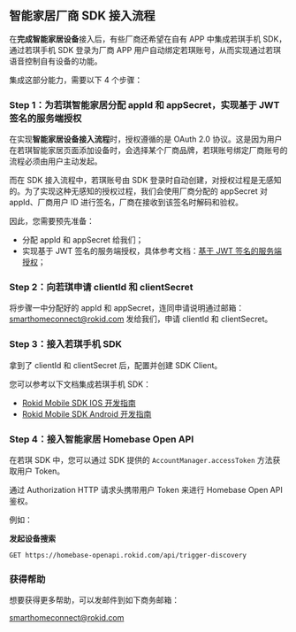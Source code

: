 ## 智能家居厂商 SDK 接入流程

在**完成智能家居设备**接入后，有些厂商还希望在自有 APP 中集成若琪手机 SDK，通过若琪手机 SDK 登录为厂商 APP 用户自动绑定若琪账号，从而实现通过若琪语音控制自有设备的功能。

集成这部分能力，需要以下 4 个步骤：

### Step 1：为若琪智能家居分配 appId 和 appSecret，实现基于 JWT 签名的服务端授权

在实现**智能家居设备接入流程**时，授权遵循的是 OAuth 2.0 协议。这是因为用户在若琪智能家居页面添加设备时，会选择某个厂商品牌，若琪账号绑定厂商账号的流程必须由用户主动发起。

而在 SDK 接入流程中，若琪账号由 SDK 登录时自动创建，对授权过程是无感知的。为了实现这种无感知的授权过程，我们会使用厂商分配的 appSecret 对 appId、厂商用户 ID 进行签名，厂商在接收到该签名时解码和验权。

因此，您需要预先准备：

* 分配 appId 和 appSecret 给我们；
* 实现基于 JWT 签名的服务端授权，具体参考文档：[基于 JWT 签名的服务端授权](../connect/rfc7519.md)；

### Step 2：向若琪申请 clientId 和 clientSecret

将步骤一中分配好的 appId 和 appSecret，连同申请说明通过邮箱：[smarthomeconnect@rokid.com](mailto:smarthomeconnect@rokid.com) 发给我们，申请 clientId 和 clientSecret。

### Step 3：接入若琪手机 SDK

拿到了 clientId 和 clientSecret 后，配置并创建 SDK Client。

您可以参考以下文档集成若琪手机 SDK：

- [Rokid Mobile SDK IOS 开发指南](https://rokid.github.io/mobile-sdk-ios-docs)
- [Rokid Mobile SDK Android 开发指南](https://rokid.github.io/mobile-sdk-android-docs)

### Step 4：接入智能家居 Homebase Open API

在若琪 SDK 中，您可以通过 SDK 提供的 `AccountManager.accessToken` 方法获取用户 Token。

通过 Authorization HTTP 请求头携带用户 Token 来进行 Homebase Open API 鉴权。

例如：

**发起设备搜索**

`GET https://homebase-openapi.rokid.com/api/trigger-discovery`

### 获得帮助

想要获得更多帮助，可以发邮件到如下商务邮箱：

[smarthomeconnect@rokid.com](mailto:smarthomeconnect@rokid.com)
